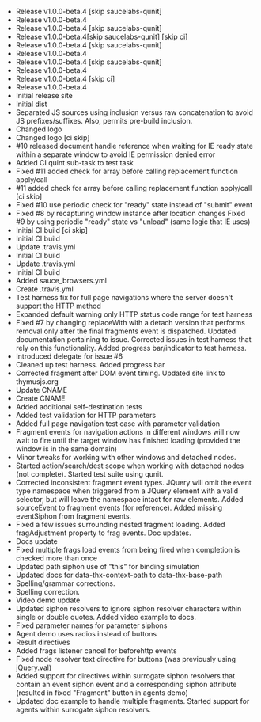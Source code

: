   * Release v1.0.0-beta.4 [skip saucelabs-qunit]
  * Release v1.0.0-beta.4
  * Release v1.0.0-beta.4 [skip saucelabs-qunit]
  * Release v1.0.0-beta.4[skip saucelabs-qunit] [skip ci]
  * Release v1.0.0-beta.4 [skip saucelabs-qunit]
  * Release v1.0.0-beta.4
  * Release v1.0.0-beta.4 [skip saucelabs-qunit]
  * Release v1.0.0-beta.4
  * Release v1.0.0-beta.4 [skip ci]
  * Release v1.0.0-beta.4
  * Initial release site
  * Initial dist
  * Separated JS sources using inclusion versus raw concatenation to avoid JS prefixes/suffixes. Also, permits pre-build inclusion.
  * Changed logo
  * Changed logo [ci skip]
  * #10 released document handle reference when waiting for IE ready state within a separate window to avoid IE permission denied error
  * Added CI quint sub-task to test task
  * Fixed #11 added check for array before calling replacement function apply/call
  * #11 added check for array before calling replacement function apply/call [ci skip]
  * Fixed #10 use periodic check for "ready" state instead of "submit" event
  * Fixed #8 by recapturing window instance after location changes Fixed #9 by using periodic "ready" state vs "unload" (same logic that IE uses)
  * Initial CI build [ci skip]
  * Initial CI build
  * Update .travis.yml
  * Initial CI build
  * Update .travis.yml
  * Initial CI build
  * Added sauce_browsers.yml
  * Create .travis.yml
  * Test harness fix for full page navigations where the server doesn't support the HTTP method
  * Expanded default warning only HTTP status code range for test harness
  * Fixed #7 by changing replaceWith with a detach version that performs removal only after the final fragments event is dispatched. Updated documentation pertaining to issue. Corrected issues in test harness that rely on this functionality. Added progress bar/indicator to test harness.
  * Introduced delegate for issue #6
  * Cleaned up test harness. Added progress bar
  * Corrected fragment after DOM event timing. Updated site link to thymusjs.org
  * Update CNAME
  * Create CNAME
  * Added additional self-destination tests
  * Added test validation for HTTP parameters
  * Added full page navigation test case with parameter validation
  * Fragment events for navigation actions in different windows will now wait to fire until the target window has finished loading (provided the window is in the same domain)
  * Minor tweaks for working with other windows and detached nodes.
  * Started action/search/dest scope when working with detached nodes (not complete). Started test suite using qunit.
  * Corrected inconsistent fragment event types. JQuery will omit the event type namespace when triggered from a JQuery element with a valid selector, but will leave the namespace intact for raw elements. Added sourceEvent to fragment events (for reference). Added missing eventSiphon from fragment events.
  * Fixed a few issues surrounding nested fragment loading. Added fragAdjustment property to frag events. Doc updates.
  * Docs update
  * Fixed multiple frags load events from being fired when completion is checked more than once
  * Updated path siphon use of "this" for binding simulation
  * Updated docs for data-thx-context-path to data-thx-base-path
  * Spelling/grammar corrections.
  * Spelling correction.
  * Video demo update
  * Updated siphon resolvers to ignore siphon resolver characters within single or double quotes. Added video example to docs.
  * Fixed parameter names for parameter siphons
  * Agent demo uses radios instead of buttons
  * Result directives
  * Added frags listener cancel for beforehttp events
  * Fixed node resolver text directive for buttons (was previously using jQuery.val)
  * Added support for directives within surrogate siphon resolvers that contain an event siphon event and a corresponding siphon attribute (resulted in fixed "Fragment" button in agents demo)
  * Updated doc example to handle multiple fragments. Started support for agents within surrogate siphon resolvers.